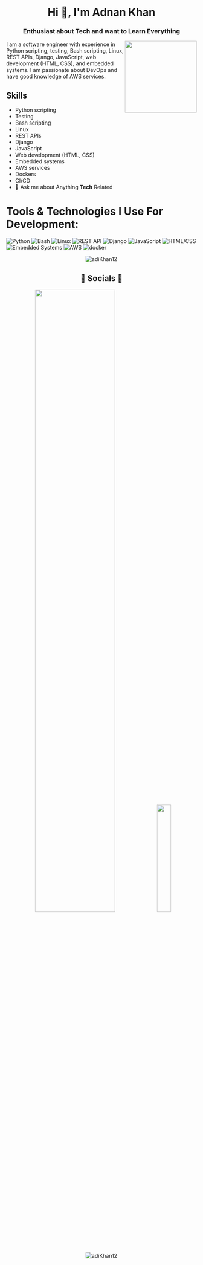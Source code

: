 <h1 align="center">Hi 👋, I'm Adnan Khan</h1>
<h3 align="center">Enthusiast about Tech and want to Learn Everything</h3>

<img align="right"
    src='https://user-images.githubusercontent.com/5713670/87202985-820dcb80-c2b6-11ea-9f56-7ec461c497c3.gif'
    width="190">


I am a software engineer with experience in Python scripting, testing, Bash scripting, Linux, REST APIs, Django, JavaScript, web development (HTML, CSS), and embedded systems. I am passionate about DevOps and have good knowledge of AWS services.

## Skills
- Python scripting
- Testing
- Bash scripting
- Linux
- REST APIs
- Django
- JavaScript
- Web development (HTML, CSS)
- Embedded systems
- AWS services
- Dockers
- CI/CD
- 💬 Ask me about Anything **Tech** Related

# Tools & Technologies I Use For Development:
![Python](https://img.icons8.com/color/48/000000/python.png) ![Bash](https://img.icons8.com/plasticine/48/000000/bash.png) ![Linux](https://img.icons8.com/color/48/000000/linux.png) ![REST API](https://img.icons8.com/color/48/000000/api.png) ![Django](https://img.icons8.com/color/48/000000/django.png) ![JavaScript](https://img.icons8.com/color/48/000000/javascript.png) ![HTML/CSS](https://img.icons8.com/color/48/000000/html-5.png) ![Embedded Systems](https://img.icons8.com/color/48/000000/raspberry-pi.png) ![AWS](https://img.icons8.com/color/48/000000/amazon-web-services.png) ![docker](https://img.icons8.com/color/48/000000/docker.png) 



<p align="center"><img src="https://komarev.com/ghpvc/?username=adiKhan12&label=Profile%20views&color=0e75b6&style=flat" alt="adiKhan12"/></p>
<h2 align="center">🌟 Socials 🌟</h2>


<p align="center">
  <img width="65%" src="https://github-readme-stats.vercel.app/api?username=adiKhan12&show_icons=true&title_color=fff&icon_color=79ff97&text_color=9f9f9f&bg_color=151515" />
  <img width="27%" src="https://github-readme-stats.vercel.app/api/top-langs/?username=adiKhan12&count_icons=true&title_color=fff&icon_color=79ff97&text_color=9f9f9f&bg_color=151515"/>
</p>

<p align="center"><img src="https://github-readme-streak-stats.herokuapp.com?user=adiKhan12&theme=tokyonight&date_format=M%20j%5B%2C%20Y%5D" alt="adiKhan12" /></p>

